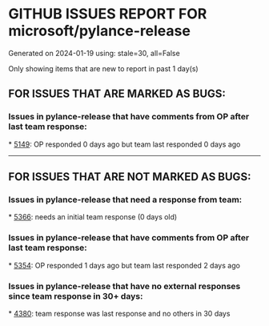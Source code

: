 
# GITHUB ISSUES REPORT FOR microsoft/pylance-release


Generated on 2024-01-19 using: stale=30, all=False


Only showing items that are new to report in past 1 day(s)


## FOR ISSUES THAT ARE MARKED AS BUGS:


### Issues in pylance-release that have comments from OP after last team response:


\* [5149](https://github.com/microsoft/pylance-release/issues/5149 "Refactor should handle primitive / object difference"): OP responded 0 days ago but team last responded 0 days ago

---

## FOR ISSUES THAT ARE NOT MARKED AS BUGS:


### Issues in pylance-release that need a response from team:


\* [5366](https://github.com/microsoft/pylance-release/issues/5366 "Periodically getting &quot;cannot activate pylance&quot; in dev container"): needs an initial team response (0 days old)

### Issues in pylance-release that have comments from OP after last team response:


\* [5354](https://github.com/microsoft/pylance-release/issues/5354 "An internal error occurred while type checking file: RangeError: Maximum call stack size exceeded"): OP responded 1 days ago but team last responded 2 days ago

### Issues in pylance-release that have no external responses since team response in 30+ days:


\* [4380](https://github.com/microsoft/pylance-release/issues/4380 "python.analysis.exclude does not override python.analysis.include"): team response was last response and no others in 30 days
